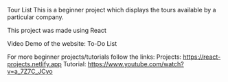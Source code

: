 Tour List
This is a beginner project which displays the tours available by a particular company.

This project was made using React

Video Demo of the website:
To-Do List

For more beginner projects/tutorials follow the links:
Projects: https://react-projects.netlify.app
Tutorial: https://www.youtube.com/watch?v=a_7Z7C_JCyo
